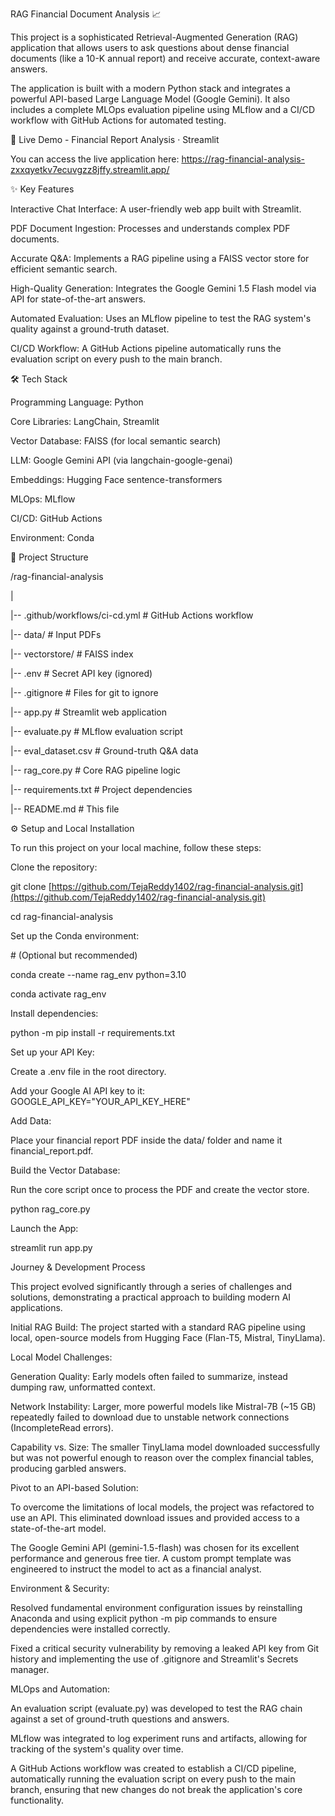 RAG Financial Document Analysis 📈

This project is a sophisticated Retrieval-Augmented Generation (RAG) application that allows users to ask questions about dense financial documents (like a 10-K annual report) and receive accurate, context-aware answers.



The application is built with a modern Python stack and integrates a powerful API-based Large Language Model (Google Gemini). It also includes a complete MLOps evaluation pipeline using MLflow and a CI/CD workflow with GitHub Actions for automated testing.



🚀 Live Demo - Financial Report Analysis · Streamlit

You can access the live application here: https://rag-financial-analysis-zxxqyetkv7ecuvgzz8jffy.streamlit.app/



✨ Key Features

Interactive Chat Interface: A user-friendly web app built with Streamlit.



PDF Document Ingestion: Processes and understands complex PDF documents.



Accurate Q\&A: Implements a RAG pipeline using a FAISS vector store for efficient semantic search.



High-Quality Generation: Integrates the Google Gemini 1.5 Flash model via API for state-of-the-art answers.



Automated Evaluation: Uses an MLflow pipeline to test the RAG system's quality against a ground-truth dataset.



CI/CD Workflow: A GitHub Actions pipeline automatically runs the evaluation script on every push to the main branch.



🛠️ Tech Stack

Programming Language: Python



Core Libraries: LangChain, Streamlit



Vector Database: FAISS (for local semantic search)



LLM: Google Gemini API (via langchain-google-genai)



Embeddings: Hugging Face sentence-transformers



MLOps: MLflow



CI/CD: GitHub Actions



Environment: Conda



📂 Project Structure

/rag-financial-analysis

|

|-- .github/workflows/ci-cd.yml # GitHub Actions workflow

|-- data/                       # Input PDFs

|-- vectorstore/                # FAISS index

|-- .env                        # Secret API key (ignored)

|-- .gitignore                  # Files for git to ignore

|-- app.py                      # Streamlit web application

|-- evaluate.py                 # MLflow evaluation script

|-- eval\_dataset.csv            # Ground-truth Q\&A data

|-- rag\_core.py                 # Core RAG pipeline logic

|-- requirements.txt            # Project dependencies

|-- README.md                   # This file



⚙️ Setup and Local Installation

To run this project on your local machine, follow these steps:



Clone the repository:



git clone \[https://github.com/TejaReddy1402/rag-financial-analysis.git](https://github.com/TejaReddy1402/rag-financial-analysis.git)

cd rag-financial-analysis



Set up the Conda environment:



\# (Optional but recommended)

conda create --name rag\_env python=3.10

conda activate rag\_env



Install dependencies:



python -m pip install -r requirements.txt



Set up your API Key:



Create a .env file in the root directory.



Add your Google AI API key to it: GOOGLE\_API\_KEY="YOUR\_API\_KEY\_HERE"



Add Data:



Place your financial report PDF inside the data/ folder and name it financial\_report.pdf.



Build the Vector Database:



Run the core script once to process the PDF and create the vector store.



python rag\_core.py



Launch the App:



streamlit run app.py



Journey \& Development Process

This project evolved significantly through a series of challenges and solutions, demonstrating a practical approach to building modern AI applications.



Initial RAG Build: The project started with a standard RAG pipeline using local, open-source models from Hugging Face (Flan-T5, Mistral, TinyLlama).



Local Model Challenges:



Generation Quality: Early models often failed to summarize, instead dumping raw, unformatted context.



Network Instability: Larger, more powerful models like Mistral-7B (~15 GB) repeatedly failed to download due to unstable network connections (IncompleteRead errors).



Capability vs. Size: The smaller TinyLlama model downloaded successfully but was not powerful enough to reason over the complex financial tables, producing garbled answers.



Pivot to an API-based Solution:



To overcome the limitations of local models, the project was refactored to use an API. This eliminated download issues and provided access to a state-of-the-art model.



The Google Gemini API (gemini-1.5-flash) was chosen for its excellent performance and generous free tier. A custom prompt template was engineered to instruct the model to act as a financial analyst.



Environment \& Security:



Resolved fundamental environment configuration issues by reinstalling Anaconda and using explicit python -m pip commands to ensure dependencies were installed correctly.



Fixed a critical security vulnerability by removing a leaked API key from Git history and implementing the use of .gitignore and Streamlit's Secrets manager.



MLOps and Automation:



An evaluation script (evaluate.py) was developed to test the RAG chain against a set of ground-truth questions and answers.



MLflow was integrated to log experiment runs and artifacts, allowing for tracking of the system's quality over time.



A GitHub Actions workflow was created to establish a CI/CD pipeline, automatically running the evaluation script on every push to the main branch, ensuring that new changes do not break the application's core functionality.

